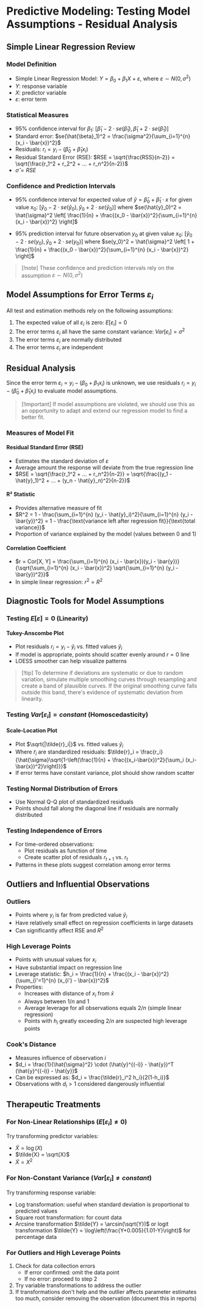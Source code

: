 # Predictive Modeling: Testing Model Assumptions - Residual Analysis

## Simple Linear Regression Review

### Model Definition

- Simple Linear Regression Model: $Y = \beta_0 + \beta_1 X + \varepsilon$, where $\varepsilon \sim N(0, \sigma^2)$
- $Y$: response variable
- $X$: predictor variable
- $\varepsilon$: error term

### Statistical Measures

- 95% confidence interval for $\beta_1$: $[\hat{\beta}_1 - 2 \cdot se(\hat{\beta}_1), \hat{\beta}_1 + 2 \cdot se(\hat{\beta}_1)]$
- Standard error: $se(\hat{\beta}_1)^2 = \frac{\sigma^2}{\sum_{i=1}^{n} (x_i - \bar{x})^2}$
- Residuals: $r_i = y_i - (\hat{\beta}_0 + \hat{\beta}_1 x_i)$
- Residual Standard Error (RSE): $RSE = \sqrt{\frac{RSS}{n-2}} = \sqrt{\frac{r_1^2 + r_2^2 + ... + r_n^2}{n-2}}$
- $\hat{\sigma} = RSE$

### Confidence and Prediction Intervals

- 95% confidence interval for expected value of $\hat{y} = \hat{\beta}_0 + \hat{\beta}_1 \cdot x$ for given value $x_0$: $[\hat{y}_0 - 2 \cdot se(\hat{y}_0), \hat{y}_0 + 2 \cdot se(\hat{y}_0)]$ where $se(\hat{y}_0)^2 = \hat{\sigma}^2 \left[ \frac{1}{n} + \frac{(x_0 - \bar{x})^2}{\sum_{i=1}^{n} (x_i - \bar{x})^2} \right]$
    
- 95% prediction interval for future observation $y_0$ at given value $x_0$: $[\hat{y}_0 - 2 \cdot se(y_0), \hat{y}_0 + 2 \cdot se(y_0)]$ where $se(y_0)^2 = \hat{\sigma}^2 \left[ 1 + \frac{1}{n} + \frac{(x_0 - \bar{x})^2}{\sum_{i=1}^{n} (x_i - \bar{x})^2} \right]$
    

> [!note] These confidence and prediction intervals rely on the assumption $\varepsilon \sim N(0, \sigma^2)$

## Model Assumptions for Error Terms $\varepsilon_i$

All test and estimation methods rely on the following assumptions:

1. The expected value of all $\varepsilon_i$ is zero: $E[\varepsilon_i] = 0$
2. The error terms $\varepsilon_i$ all have the same constant variance: $Var[\varepsilon_i] = \sigma^2$
3. The error terms $\varepsilon_i$ are normally distributed
4. The error terms $\varepsilon_i$ are independent

## Residual Analysis

Since the error term $\varepsilon_i = y_i - (\beta_0 + \beta_1 x_i)$ is unknown, we use residuals $r_i = y_i - (\hat{\beta}_0 + \hat{\beta}_1 x_i)$ to evaluate model assumptions.

> [!important] If model assumptions are violated, we should use this as an opportunity to adapt and extend our regression model to find a better fit.

### Measures of Model Fit

#### Residual Standard Error (RSE)

- Estimates the standard deviation of $\varepsilon$
- Average amount the response will deviate from the true regression line
- $RSE = \sqrt{\frac{r_1^2 + ... + r_n^2}{n-2}} = \sqrt{\frac{(y_1 - \hat{y}_1)^2 + ... + (y_n - \hat{y}_n)^2}{n-2}}$

#### R² Statistic

- Provides alternative measure of fit
- $R^2 = 1 - \frac{\sum_{i=1}^{n} (y_i - \hat{y}_i)^2}{\sum_{i=1}^{n} (y_i - \bar{y})^2} = 1 - \frac{\text{variance left after regression fit}}{\text{total variance}}$
- Proportion of variance explained by the model (values between 0 and 1)

#### Correlation Coefficient

- $r = Cor[X, Y] = \frac{\sum_{i=1}^{n} (x_i - \bar{x})(y_i - \bar{y})}{\sqrt{\sum_{i=1}^{n} (x_i - \bar{x})^2} \sqrt{\sum_{i=1}^{n} (y_i - \bar{y})^2}}$
- In simple linear regression: $r^2 = R^2$

## Diagnostic Tools for Model Assumptions

### Testing $E[\varepsilon] = 0$ (Linearity)

#### Tukey-Anscombe Plot

- Plot residuals $r_i = y_i - \hat{y}_i$ vs. fitted values $\hat{y}_i$
- If model is appropriate, points should scatter evenly around $r = 0$ line
- LOESS smoother can help visualize patterns

> [!tip] To determine if deviations are systematic or due to random variation, simulate multiple smoothing curves through resampling and create a band of plausible curves. If the original smoothing curve falls outside this band, there's evidence of systematic deviation from linearity.

### Testing $Var[\varepsilon_i] = constant$ (Homoscedasticity)

#### Scale-Location Plot

- Plot $\sqrt{|\tilde{r}_i|}$ vs. fitted values $\hat{y}_i$
- Where $\tilde{r}_i$ are standardized residuals: $\tilde{r}_i = \frac{r_i}{\hat{\sigma}\sqrt{1-\left(\frac{1}{n} + \frac{(x_i-\bar{x})^2}{\sum_i (x_i-\bar{x})^2}\right)}}$
- If error terms have constant variance, plot should show random scatter

### Testing Normal Distribution of Errors

- Use Normal Q-Q plot of standardized residuals
- Points should fall along the diagonal line if residuals are normally distributed

### Testing Independence of Errors

- For time-ordered observations:
    - Plot residuals as function of time
    - Create scatter plot of residuals $r_{t+1}$ vs. $r_t$
- Patterns in these plots suggest correlation among error terms

## Outliers and Influential Observations

### Outliers

- Points where $y_i$ is far from predicted value $\hat{y}_i$
- Have relatively small effect on regression coefficients in large datasets
- Can significantly affect RSE and $R^2$

### High Leverage Points

- Points with unusual values for $x_i$
- Have substantial impact on regression line
- Leverage statistic: $h_i = \frac{1}{n} + \frac{(x_i - \bar{x})^2}{\sum_{i'=1}^{n} (x_{i'} - \bar{x})^2}$
- Properties:
    - Increases with distance of $x_i$ from $\bar{x}$
    - Always between $1/n$ and 1
    - Average leverage for all observations equals $2/n$ (simple linear regression)
    - Points with $h_i$ greatly exceeding $2/n$ are suspected high leverage points

### Cook's Distance

- Measures influence of observation $i$
- $d_i = \frac{1}{\hat{\sigma}^2} \cdot (\hat{y}^{(-i)} - \hat{y})^T (\hat{y}^{(-i)} - \hat{y})$
- Can be expressed as: $d_i = \frac{\tilde{r}_i^2 h_i}{2(1-h_i)}$
- Observations with $d_i > 1$ considered dangerously influential

## Therapeutic Treatments

### For Non-Linear Relationships ($E[\varepsilon_i] \neq 0$)

Try transforming predictor variables:

- $\tilde{X} = \log(X)$
- $\tilde{X} = \sqrt{X}$
- $\tilde{X} = X^2$

### For Non-Constant Variance ($Var[\varepsilon_i] \neq constant$)

Try transforming response variable:

- Log transformation: useful when standard deviation is proportional to predicted values
- Square root transformation: for count data
- Arcsine transformation $\tilde{Y} = \arcsin(\sqrt{Y})$ or logit transformation $\tilde{Y} = \log\left(\frac{Y+0.005}{1.01-Y}\right)$ for percentage data

### For Outliers and High Leverage Points

1. Check for data collection errors
    - If error confirmed: omit the data point
    - If no error: proceed to step 2
2. Try variable transformations to address the outlier
3. If transformations don't help and the outlier affects parameter estimates too much, consider removing the observation (document this in reports)